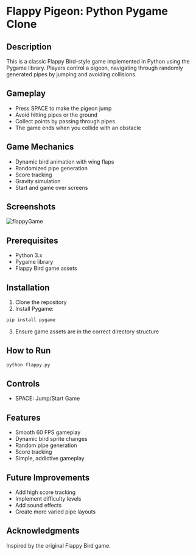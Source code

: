 # Flappy Pigeon: Python Pygame Clone

## Description
This is a classic Flappy Bird-style game implemented in Python using the Pygame library. Players control a pigeon, navigating through randomly generated pipes by jumping and avoiding collisions.

## Gameplay
- Press SPACE to make the pigeon jump
- Avoid hitting pipes or the ground
- Collect points by passing through pipes
- The game ends when you collide with an obstacle

## Game Mechanics
- Dynamic bird animation with wing flaps
- Randomized pipe generation
- Score tracking
- Gravity simulation
- Start and game over screens

## Screenshots
![flappyGame](https://github.com/user-attachments/assets/6239767e-7602-4123-8e47-c2e98bb84d5c)


## Prerequisites
- Python 3.x
- Pygame library
- Flappy Bird game assets

## Installation
1. Clone the repository
2. Install Pygame:
```bash
pip install pygame
```
3. Ensure game assets are in the correct directory structure

## How to Run
```bash
python flappy.py
```

## Controls
- SPACE: Jump/Start Game


## Features
- Smooth 60 FPS gameplay
- Dynamic bird sprite changes
- Random pipe generation
- Score tracking
- Simple, addictive gameplay

## Future Improvements
- Add high score tracking
- Implement difficulty levels
- Add sound effects
- Create more varied pipe layouts

## Acknowledgments
Inspired by the original Flappy Bird game.
